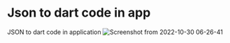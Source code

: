 # Json to dart code in app

JSON to dart code in application
![Screenshot from 2022-10-30 06-26-41](https://user-images.githubusercontent.com/82513502/198856147-f8afbc63-21c3-47b6-9764-1766a9390b86.png)
